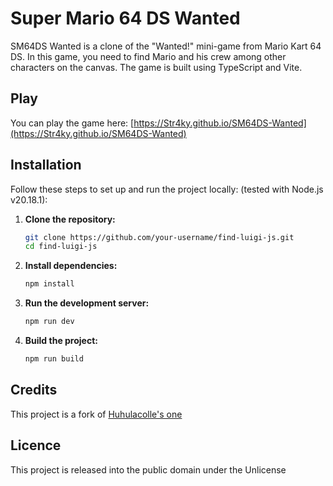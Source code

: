 # Super Mario 64 DS Wanted

SM64DS Wanted is a clone of the "Wanted!" mini-game from Mario Kart 64 DS. In this game, you need to find Mario and his crew among other characters on the canvas. The game is built using TypeScript and Vite.

## Play

You can play the game here: [https://Str4ky.github.io/SM64DS-Wanted](https://Str4ky.github.io/SM64DS-Wanted)

## Installation

Follow these steps to set up and run the project locally: (tested with Node.js v20.18.1):

1. **Clone the repository:**

   ```sh
   git clone https://github.com/your-username/find-luigi-js.git
   cd find-luigi-js
   ```

1. **Install dependencies:**

   ```sh
   npm install
   ```

1. **Run the development server:**

   ```sh
   npm run dev
   ```

1. **Build the project:**
   ```sh
   npm run build
   ```

## Credits

This project is a fork of [Huhulacolle's one](https://github.com/huhulacolle/Find-Luigi-JS)

## Licence

This project is released into the public domain under the Unlicense
